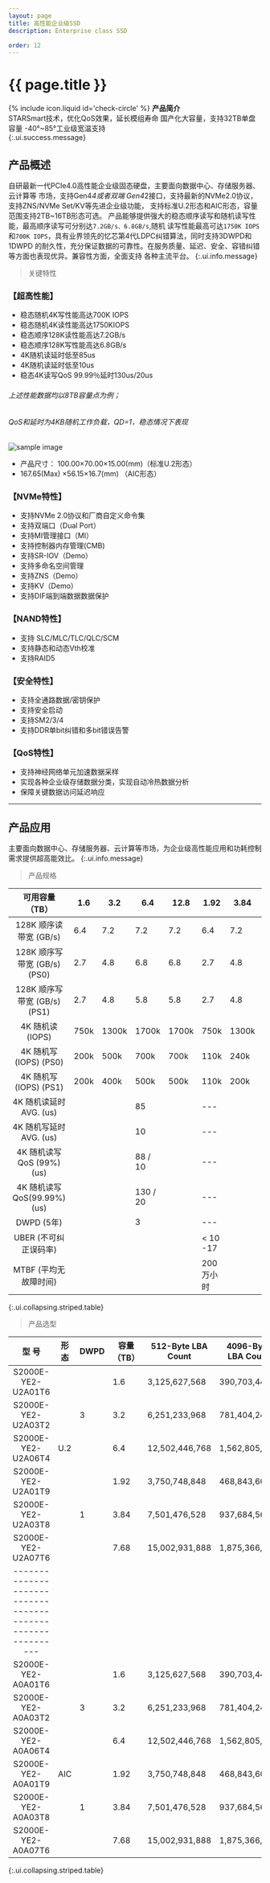 ```yaml
---
layout: page
title: 高性能企业级SSD
description: Enterprise class SSD

order: 12
---
```


# {{ page.title }}

<span>{% include icon.liquid id='check-circle' %} <b>产品简介</b></span><br> STARSmart技术，优化QoS效果，延长模组寿命 国产化大容量，支持32TB单盘容量 -40°~85°工业级宽温支持<br>
{:.ui.success.message}


## 产品概述<br>

自研最新一代PCIe4.0高性能企业级固态硬盘，主要面向数据中心、存储服务器、云计算等 市场，支持Gen4*4或者双端 Gen4*2接口，支持最新的NVMe2.0协议，支持ZNS/NVMe Set/KV等先进企业级功能， 支持标准U.2形态和AIC形态，容量范围支持2TB~16TB形态可选。 产品能够提供强大的稳态顺序读写和随机读写性能，最高顺序读写可分别达`7.2GB/s、6.8GB/s`,随机 读写性能最高可达`1750K IOPS`和`700K IOPS`，具有业界领先的忆芯第4代LDPC纠错算法，同时支持3DWPD和1DWPD 的耐久性，充分保证数据的可靠性。在服务质量、延迟、安全、容错纠错等方面也表现优异。兼容性方面，全面支持 各种主流平台。
{:.ui.info.message}

> 关键特性

### 【超高性能】

- 稳态随机4K写性能高达700K IOPS
- 稳态随机4K读性能高达1750KIOPS
- 稳态顺序128K读性能高达7.2GB/s
- 稳态顺序128K写性能高达6.8GB/s
- 4K随机读延时低至85us
- 4K随机读延时低至10us
- 稳态4K读写QoS 99.99％延时130us/20us

###### 上述性能数据均以8TB容量点为例；<br>
###### QoS和延时为4KB随机工作负载，QD=1，稳态情况下表现

![sample image](Picture.png "展示图")<br>

- 产品尺寸： 100.00×70.00×15.00(mm)（标准U.2形态）<br>
- 167.65(Max) ×56.15×16.7(mm) （AIC形态）

### 【NVMe特性】

- 支持NVMe 2.0协议和厂商自定义命令集
- 支持双端口（Dual Port）
- 支持MI管理接口（MI）
- 支持控制器内存管理(CMB)
- 支持SR-IOV（Demo）
- 支持多命名空间管理
- 支持ZNS（Demo）
- 支持KV（Demo）
- 支持DIF端到端数据数据保护

### 【NAND特性】

- 支持 SLC/MLC/TLC/QLC/SCM
- 支持静态和动态Vth校准
- 支持RAID5

### 【安全特性】

- 支持全通路数据/密钥保护
- 支持安全启动
- 支持SM2/3/4
- 支持DDR单bit纠错和多bit错误告警

### 【QoS特性】

- 支持神经网络单元加速数据采样
- 实现各种企业级存储数据分类，实现自动冷热数据分析
- 保障关键数据访问延迟响应

---

## 产品应用<br>

主要面向数据中心、存储服务器、云计算等市场，为企业级高性能应用和功耗控制需求提供超高能效比。
{:.ui.info.message}

> 产品规格

| <b>可用容量（TB）</b> | <b>1.6</b> | <b>3.2</b> | <b>6.4</b> | <b>12.8</b> | <b>1.92</b> | <b>3.84</b> | <b>7.68</b> | <b>15.36</b> |
|:----------:|----------|----------|----------|----------|----------|----------|----------|----------|
| 128K 顺序读带宽 (GB/s) |  6.4  |  7.2 |  7.2 |  7.2 |  6.4 |  7.2 |  7.2 |  7.2 |
| 128K 顺序写带宽 (GB/s) (PS0) |  2.7  | 4.8 |6.8|6.8|2.7|4.8|6.8|6.8|
| 128K 顺序写带宽 (GB/s) (PS1) |  2.7 | 4.8|  5.8 |  5.8 | 2.7|  4.8 |5.8|  5.8 |
| 4K 随机读 (IOPS) |  750k | 1300k|  1700k |  1700k | 750k|  1300k |  1700k |  1700k |
| 4K 随机写 (IOPS) (PS0) |  200k |500k |  700k |700k|110k|240k|360k|360k|
| 4K 随机写 (IOPS) (PS1) |  200k  | 400k |  500k  |500k|110k|200k|280k|280k|
| 4K 随机读延时 AVG. (us) | | |85| | --- | | 85 | |
| 4K 随机写延时 AVG. (us) | | | 10| | ---| | 10 | |
| 4K 随机读写QoS (99%)(us) | | |88 / 10 | |---| | 88 / 10 | |
| 4K 随机读写QoS(99.99%)(us) | | | 130 / 20| |---| | 130 / 20 | |
| DWPD (5年) | | | 3| |---| | 1 | |
| UBER (不可纠正误码率) |  | | | |< 10 -17 | | | |
| MTBF (平均无故障时间) |  | | | | 200万小时| | | |
{:.ui.collapsing.striped.table}

> 产品选型

| <b>型 号</b> | <b>形态</b> | <b>DWPD</b> | <b>容量（TB）</b> | <b>512-Byte LBA Count</b> | <b>4096-Byte LBA Count</b> |
|:----------:|----------|----------|----------|----------|----------|
| S2000E-YE2-U2A01T6 |    |  |  1.6 |  3,125,627,568 | 390,703,446 |
| S2000E-YE2-U2A03T2 |    | 3 |3.2|6,251,233,968|781,404,246|
| S2000E-YE2-U2A06T4 |  U.2 | |  6.4 |  12,502,446,768 |1,562,805,846|
| S2000E-YE2-U2A01T9 |   | |  1.92 |  3,750,748,848 | 468,843,606|
| S2000E-YE2-U2A03T8 |   |1 |  3.84 |7,501,476,528|937,684,566|
| S2000E-YE2-U2A07T6 |    |  |  7.68  |15,002,931,888|1,875,366,486|
|-----------------------------------------------------------|
| S2000E-YE2-A0A01T6 | | |1.6|3,125,627,568| 390,703,446|
| S2000E-YE2-A0A03T2 | |3 | 3.2 |6,251,233,968| 781,404,246|
| S2000E-YE2-A0A06T4 | | | 6.4|12,502,446,768 |1,562,805,846|
| S2000E-YE2-A0A01T9 |AIC | | 1.92|3,750,748,848 |468,843,606|
| S2000E-YE2-A0A03T8 | | 1| 3.84| 7,501,476,528|937,684,566|
| S2000E-YE2-A0A07T6 |  | | 7.68| 15,002,931,888|1,875,366,486 |
{:.ui.collapsing.striped.table}

